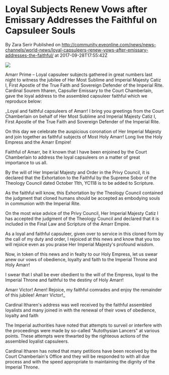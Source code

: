 #  Loyal Subjects Renew Vows after Emissary Addresses the Faithful on Capsuleer Souls
By Zara Serir
Published on http://community.eveonline.com/news/news-channels/world-news/loyal-capsuleers-renew-vows-after-emissary-addresses-the-faithful/ at 2017-09-28T17:55:42Z

![](https://web.ccpgamescdn.com/fiction/eveonline/organizations/13_128_2.png)

Amarr Prime – Loyal capsuleer subjects gathered in great numbers last night to witness the jubilee of Her Most Sublime and Imperial Majesty Catiz I, First Apostle of the True Faith and Sovereign Defender of the Imperial Rite. Cardinal Sourem Itharen, Capsuller Emissary to the Court Chamberlain, gave the loyal address to the assembled capsuleer faithful which we reproduce below:

_Loyal and faithful capsuleers of Amarr! I bring you greetings from the Court Chamberlain on behalf of Her Most Sublime and Imperial Majesty Catiz I, First Apostle of the True Faith and Sovereign Defender of the Imperial Rite.  
  
 On this day we celebrate the auspicious coronation of Her Imperial Majesty and join together as faithful subjects of Most Holy Amarr! Long live the Holy Empress and the Amarr Empire!  
  
 Faithful of Amarr, be it known that I have been enjoined by the Court Chamberlain to address the loyal capsuleers on a matter of great importance to us all.  
  
 By the will of Her Imperial Majesty and Order in the Privy Council, it is declared that the Exhortation to the Faithful by the Supreme Sobor of the Theology Council dated October 11th, YC118 is to be added to Scripture.  
  
 As the faithful will know, this Exhortation by the Theology Council contained the judgment that cloned humans should be accepted as embodying souls in communion with the Imperial Rite.  
  
 On the most wise advice of the Privy Council, Her Imperial Majesty Catiz I has accepted the judgment of the Theology Council and declared that it is included in the Final Law and Scripture of the Amarr Empire.  
  
 As a loyal and faithful capsuleer, given over to service in this cloned form by the call of my duty and order, I rejoiced at this news and know that you too will rejoice even as you praise Her Imperial Majesty's profound wisdom.  
  
 Now, in token of this news and in fealty to our Holy Empress, let us swear anew our vows of obedience, loyalty and faith to the Imperial Throne and Holy Amarr!  
  
 I swear that I shall be ever obedient to the will of the Empress, loyal to the Imperial Throne and faithful to the destiny of Holy Amarr!  
  
 Amarr Victor! Amen! Rejoice, my faithful comrades and enjoy the remainder of this jubilee! Amarr Victor!_

Cardinal Itharen's address was well received by the faithful assembled loyalists and many joined in with the renewal of their vows of obedience, loyalty and faith

The Imperial authorities have noted that attempts to surveil or interfere with the proceedings were made by so-called "Autothysian Lancers" at various points. These attempts were thwarted by the righteous actions of the assembled loyalist capsuleers.

Cardinal Itharen has noted that many petitions have been received by the Court Chamberlain's Office and they will be responded to with all due process and with the speed appropriate to maintaining the dignity of the Imperial Throne.

&nbsp;

